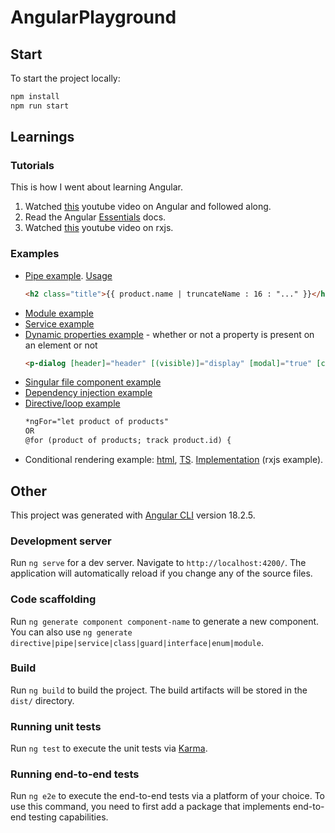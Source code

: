 # AngularPlayground

## Start
To start the project locally:
```sh
npm install
npm run start
```

## Learnings

### Tutorials
This is how I went about learning Angular.
1. Watched [this](https://www.youtube.com/watch?v=f7BJFTEbc10) youtube video on Angular and followed along.
2. Read the Angular [Essentials](https://angular.dev/essentials) docs.
3. Watched [this](https://www.youtube.com/watch?v=bZKXtgNbKE0) youtube video on rxjs.

### Examples
- [Pipe example](./src/app/pipes/truncate-name.pipe.ts). [Usage](./src/app/components/product/product.component.html)
	```html
	<h2 class="title">{{ product.name | truncateName : 16 : "..." }}</h2>
	```
- [Module example](./src/app/modules/about-us/about-us.module.ts)
- [Service example](./src/app/services/products.service.ts)
- [Dynamic properties example](./src/app/components/edit-popup/edit-popup.component.html) - whether or not a property is present on an element or not
	```html
	<p-dialog [header]="header" [(visible)]="display" [modal]="true" [closable]="false">
	```
- [Singular file component example](./src/app/layout/footer/footer.component.ts)
- [Dependency injection example](./src/app/components/edit-popup/edit-popup.component.ts)
- [Directive/loop example](./src/app/home/home.component.html)
	```html
	*ngFor="let product of products"
	OR
	@for (product of products; track product.id) {
	```
- Conditional rendering example: [html](./src/app/components/product/product.component.html), [TS](./src/app/components/product/product.component.ts). [Implementation](./src/app/services/browser.service.ts) (rxjs example).

## Other
This project was generated with [Angular CLI](https://github.com/angular/angular-cli) version 18.2.5.

### Development server

Run `ng serve` for a dev server. Navigate to `http://localhost:4200/`. The application will automatically reload if you change any of the source files.

### Code scaffolding

Run `ng generate component component-name` to generate a new component. You can also use `ng generate directive|pipe|service|class|guard|interface|enum|module`.

### Build

Run `ng build` to build the project. The build artifacts will be stored in the `dist/` directory.

### Running unit tests

Run `ng test` to execute the unit tests via [Karma](https://karma-runner.github.io).

### Running end-to-end tests

Run `ng e2e` to execute the end-to-end tests via a platform of your choice. To use this command, you need to first add a package that implements end-to-end testing capabilities.
